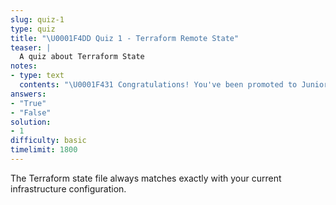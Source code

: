 ```yaml
---
slug: quiz-1
type: quiz
title: "\U0001F4DD Quiz 1 - Terraform Remote State"
teaser: |
  A quiz about Terraform State
notes:
- type: text
  contents: "\U0001F431 Congratulations! You've been promoted to Junior Admin.\n"
answers:
- "True"
- "False"
solution:
- 1
difficulty: basic
timelimit: 1800
---
```

The Terraform state file always matches exactly with your current infrastructure configuration.
